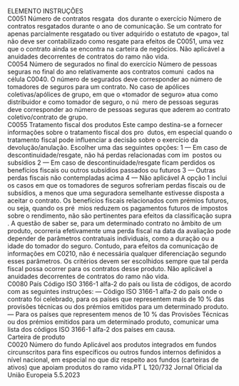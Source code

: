  
ELEMENTO  INSTRUÇÕES  
C0051  Número de contratos resgata ­
dos durante o exercício  Número de contratos resgatados durante o ano de comunicação. 
Se um contrato for apenas parcialmente resgatado ou tiver adquirido o estatuto de 
«pago», tal não deve ser contabilizado como resgate para efeitos de C0051, uma 
vez que o contrato ainda se encontra na carteira de negócios. 
Não aplicável a anuidades decorrentes de contratos do ramo não vida.  
C0054  Número de segurados no final 
do exercício  Número de pessoas seguras no final do ano relativamente aos contratos comuni ­
cados na célula C0040. 
O número de segurados deve corresponder ao número de tomadores de seguros 
para um contrato. No caso de apólices coletivas/apólices de grupo, em que o 
«tomador de seguro» atua como distribuidor e como tomador de seguro, o nú ­
mero de pessoas seguras deve corresponder ao número de pessoas seguras que 
aderem ao contrato coletivo/contrato de grupo.  
C0055  Tratamento fiscal dos produtos  Este campo destina-se a fornecer informações sobre o tratamento fiscal dos pro ­
dutos, em especial quando o tratamento fiscal pode influenciar a decisão sobre o 
exercício da devolução/anulação. Escolher uma das seguintes opções: 
1 — Em caso de descontinuidade/resgate, não há perdas relacionadas com im ­
postos ou subsídios 
2 — Em caso de descontinuidade/resgate ficam perdidos os benefícios fiscais ou 
outros subsídios passados ou futuros 
3 — Outras perdas fiscais não contempladas acima 
4 — Não aplicável 
A opção 1 inclui os casos em que os tomadores de seguros sofreriam perdas 
fiscais ou de subsídios, a menos que uma seguradora semelhante estivesse disposta 
a aceitar o contrato. 
Os benefícios fiscais relacionados com prémios futuros, ou seja, quando os pré ­
mios reduzem os pagamentos futuros de impostos sobre o rendimento, não são 
pertinentes para efeitos da classificação  supra . 
A questão de saber se, para um determinado contrato no âmbito de um produto, 
ocorreria efetivamente uma perda fiscal na data da avaliação pode depender de 
parâmetros contratuais individuais, como a duração ou a idade do tomador do 
seguro. Contudo, para efeitos da comunicação de informações em C0210, não é 
necessária qualquer diferenciação segundo esses parâmetros. Os critérios devem 
ser escolhidos sempre que tal perda fiscal possa ocorrer para os contratos desse 
produto. 
Não aplicável a anuidades decorrentes de contratos do ramo não vida.  
C0080  País  Código ISO 3166-1 alfa-2 do país ou lista de códigos, de acordo com as seguintes 
instruções: 
— Código ISO 3166-1 alfa-2 do país onde o contrato foi celebrado, para os 
países que representem mais de 10 % das provisões técnicas ou dos prémios 
emitidos para um determinado produto. 
— Para os países que representem menos de 10 % das Provisões Técnicas ou dos 
prémios emitidos para um determinado produto, comunicar uma lista dos 
códigos ISO 3166-1 alfa-2 dos países em causa.  
Carteira de produto  
C0020  Número do fundo  Aplicável aos produtos integrados em fundos circunscritos para fins específicos ou 
outros fundos internos definidos a nível nacional, em especial no que diz respeito 
aos fundos (carteiras de ativos) que apoiam produtos do ramo vida.PT  L 120/732 Jornal Oficial da União Europeia 5.5.2023